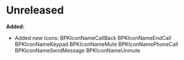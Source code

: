 # Unreleased

**Added:**
 - Added new icons:
  BPKIconNameCallBack
  BPKIconNameEndCall
  BPKIconNameKeypad
  BPKIconNameMute
  BPKIconNamePhoneCall
  BPKIconNameSendMessage
  BPKIconNameUnmute
